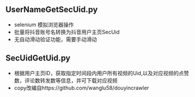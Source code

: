 ## UserNameGetSecUid.py
* selenium 模拟浏览器操作
* 批量将抖音账号名转换为抖音用户主页SecUid
* 无自动滑动验证功能，需要手动滑动

## SecUidGetUid.py
* 根据用户主页ID，获取指定时间段内用户所有视频的Uid,以及对应视频的点赞数，评论数转发数等信息，并可下载对应视频
* copy改编自https://github.com/wanglu58/douyincrawler